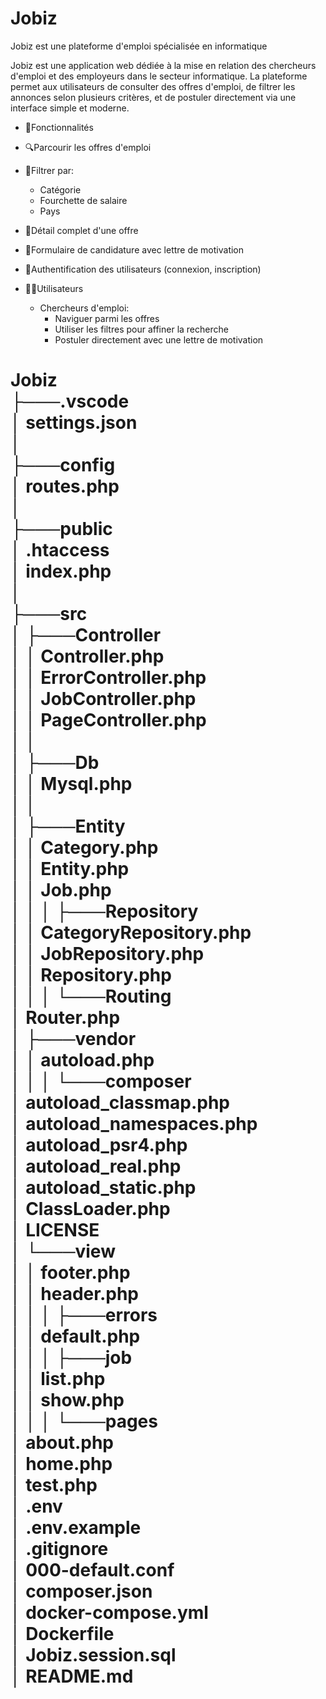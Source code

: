 # Jobiz 
Jobiz est une plateforme d'emploi spécialisée en informatique

Jobiz est une application web dédiée à la mise en relation des chercheurs d'emploi et des employeurs dans le secteur informatique. La plateforme permet aux utilisateurs de consulter des offres d'emploi, de filtrer les annonces selon plusieurs critères, et de postuler directement via une interface simple et moderne.

* 📌Fonctionnalités<br>
* 🔍Parcourir les offres d'emploi<br>
* 📁Filtrer par:<br>
    * Catégorie<br>
    * Fourchette de salaire<br>
    * Pays<br>
* 📄Détail complet d'une offre<br>
* 📝Formulaire de candidature avec lettre de motivation<br>
* 🔐Authentification des utilisateurs (connexion, inscription)<br>

* 🧑‍💻Utilisateurs<br>
    * Chercheurs d'emploi:<br>
        * Naviguer parmi les offres<br>
        * Utiliser les filtres pour affiner la recherche<br>
        * Postuler directement avec une lettre de motivation<br>




Jobiz<br>
├───.vscode<br>
│       settings.json<br>
│       
├───config<br>
│       routes.php<br>
│       
├───public<br>
│       .htaccess<br>
│       index.php<br>
│       
├───src<br>
│   ├───Controller<br>
│   │       Controller.php<br>
│   │       ErrorController.php<br>
│   │       JobController.php<br>
│   │       PageController.php<br>
│   │       
│   ├───Db<br>
│   │       Mysql.php<br>
│   │       
│   ├───Entity<br>
│   │       Category.php<br>
│   │       Entity.php<br>
│   │       Job.php<br>
│   │
│   ├───Repository<br>
│   │       CategoryRepository.php<br>
│   │       JobRepository.php<br>
│   │       Repository.php<br>
│   │
│   └───Routing<br>
│           Router.php<br>
│
├───vendor<br>
│   │   autoload.php<br>
│   │
│   └───composer<br>
│           autoload_classmap.php<br>
│           autoload_namespaces.php<br>
│           autoload_psr4.php<br>
│           autoload_real.php<br>
│           autoload_static.php<br>
│           ClassLoader.php<br>
│           LICENSE<br>
│
└───view<br>
│   │   footer.php<br>
│   │   header.php<br>
│   │
│   ├───errors<br>
│   │       default.php<br>
│   │
│   ├───job<br>
│   │       list.php<br>
│   │       show.php<br>
│   │
│   └───pages<br>
│            about.php<br>
│            home.php<br>
│            test.php<br>
│   .env<br>
│   .env.example<br>
│   .gitignore<br>
│   000-default.conf<br>
│   composer.json<br>
│   docker-compose.yml<br>
│   Dockerfile<br>
│   Jobiz.session.sql<br>
│   README.md<br>
=======

